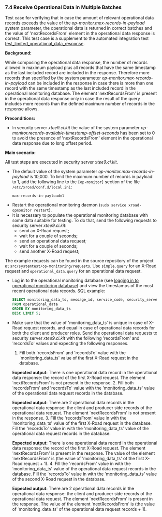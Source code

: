 ### 7.4 Receive Operational Data in Multiple Batches

Test case for verifying that in case the amount of relevant operational data records exceeds the value of the *op-monitor.max-records-in-payload* system parameter, the operational data is returned in correct batches and the value of 'nextRecordsFrom' element in the operational data response is correct. This test case is a supplement to the automated integration test [ test_limited_operational_data_response](#test_limited_operational_data_response).

**Background:**

While composing the operational data response, the number of records allowed in maximum payload plus all records that have the same timestamp as the last included record are included in the response. Therefore more records than specified by the system parameter *op-monitor.max-records-in-payload* can be included in the response in case there is more than one record with the same timestamp as the last included record in the operational monitoring database. The element 'nextRecordsFrom' is present in the operational data response only in case the result of the query includes more records than the defined maximum number of records in the response allows.

**Preconditions:**
* In security server *xtee9.ci.kit* the value of the system parameter *op-monitor.records-available-timestamp-offset-seconds* has been set to 0 to avoid the presence of 'nextRecordsFrom' element in the operational data response due to long offset period.

**Main scenario:**

All test steps are executed in security server *xtee9.ci.kit*.
* The default value of the system parameter *op-monitor.max-records-in-payload* is 10,000. To limit the maximum number of records in payload to 1, add the following line to the `[op-monitor]` section of the file `/etc/xroad/conf.d/local.ini`:
   ```
   max-records-in-payload=1
   ```
* Restart the operational monitoring daemon (`sudo service xroad-opmonitor restart`).
* It is necessary to populate the operational monitoring database with some data suitable for testing. To do that, send the following requests to security server *xtee9.ci.kit*:
  * send an X-Road request;
  * wait for a couple of seconds;
  * send an operational data request;
  * wait for a couple of seconds;
  * send another X-Road request;

 The example requests can be found in the source repository of the project at `src/systemtest/op-monitoring/requests`. Use `simple.query` for an X-Road request and `operational_data.query` for an operational data request.
* Log in to the operational monitoring database (see [logging in to operational monitoring database](#log_in_db)) and view the timestamps of the most recent operational data records. SQL example:
   ```sql
   SELECT monitoring_data_ts, message_id, service_code, security_server_type
   FROM operational_data
   ORDER BY monitoring_data_ts
   DESC LIMIT 5;
   ```
* Make sure that the value of 'monitoring_data_ts' is unique in case of X-Road request records, and equal in case of operational data records for both the client and producer roles. Send the operational data requests to security server *xtee9.ci.kit* with the following 'recordsFrom' and 'recordsTo' values and expecting the following responses.

  1. Fill both 'recordsFrom' and 'recordsTo' value with the 'monitoring_data_ts' value of the first X-Road request in the database.

   **Expected output**: There is one operational data record in the operational data response: the record of the first X-Road request. The element 'nextRecordsFrom' is not present in the response.
  2. Fill both 'recordsFrom' and 'recordsTo' value with the 'monitoring_data_ts' value of the operational data request records in the database.

   **Expected output**: There are 2 operational data records in the operational data response: the client and producer side records of the operational data request. The element 'nextRecordsFrom' is not present in the response.
  3. Fill the 'recordsFrom' value in with the 'monitoring_data_ts' value of the first X-Road request in the database. Fill the 'recordsTo' value in with the 'monitoring_data_ts' value of the operational data request records in the database.

   **Expected output**: There is one operational data record in the operational data response: the record of the first X-Road request. The element 'nextRecordsFrom' is present in the response. The value of the element 'nextRecordsFrom' is (the value of 'monitoring_data_ts' of the first X-Road request + 1).
  4. Fill the 'recordsFrom' value in with the 'monitoring_data_ts' value of the operational data request records in the database. Fill the 'recordsTo' value in with the 'monitoring_data_ts' value of the second X-Road request in the database.

   **Expected output**: There are 2 operational data records in the operational data response: the client and producer side records of the operational data request. The element 'nextRecordsFrom' is present in the response. The value of the element 'nextRecordsFrom' is (the value of 'monitoring_data_ts' of the operational data request records + 1).